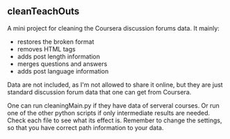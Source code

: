 ## cleanTeachOuts
A mini project for cleaning the Coursera discussion forums data. It mainly:
* restores the broken format
* removes HTML tags
* adds post length information
* merges questions and answers
* adds post language information

Data are not included, as I'm not allowed to share it online, but they are just standard discussion forum data that one can get from Coursera.

One can run cleaningMain.py if they have data of serveral courses. Or run one of the other python scripts if only intermediate results are needed. Check each file to see what its effect is. Remember to change the settings, so that you have correct path information to your data.